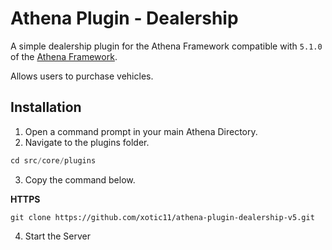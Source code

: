 # Athena Plugin - Dealership

A simple dealership plugin for the Athena Framework compatible with `5.1.0` of the [Athena Framework](https://athenaframework.com/).

Allows users to purchase vehicles.

## Installation

1. Open a command prompt in your main Athena Directory.
2. Navigate to the plugins folder.

```ts
cd src/core/plugins
```

3. Copy the command below.

**HTTPS**

```
git clone https://github.com/xotic11/athena-plugin-dealership-v5.git
```

4. Start the Server
